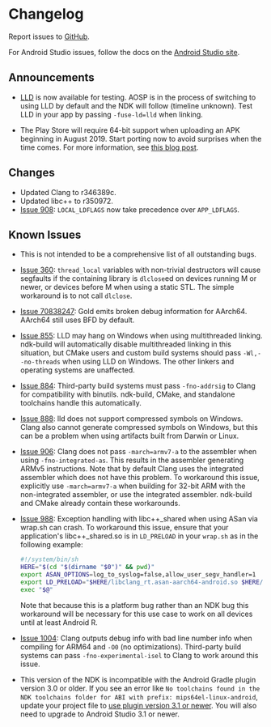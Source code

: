 # Changelog

Report issues to [GitHub].

For Android Studio issues, follow the docs on the [Android Studio site].

[GitHub]: https://github.com/android-ndk/ndk/issues
[Android Studio site]: http://tools.android.com/filing-bugs

## Announcements

 * [LLD](https://lld.llvm.org/) is now available for testing. AOSP is in the
   process of switching to using LLD by default and the NDK will follow
   (timeline unknown). Test LLD in your app by passing `-fuse-ld=lld` when
   linking.

 * The Play Store will require 64-bit support when uploading an APK beginning in
   August 2019. Start porting now to avoid surprises when the time comes. For
   more information, see [this blog post](https://android-developers.googleblog.com/2017/12/improving-app-security-and-performance.html).

## Changes

 * Updated Clang to r346389c.
 * Updated libc++ to r350972.
 * [Issue 908]: `LOCAL_LDFLAGS` now take precedence over `APP_LDFLAGS`.

[Issue 908]: https://github.com/android-ndk/ndk/issues/908

## Known Issues

 * This is not intended to be a comprehensive list of all outstanding bugs.
 * [Issue 360]: `thread_local` variables with non-trivial destructors will cause
   segfaults if the containing library is `dlclose`ed on devices running M or
   newer, or devices before M when using a static STL. The simple workaround is
   to not call `dlclose`.
 * [Issue 70838247]: Gold emits broken debug information for AArch64. AArch64
   still uses BFD by default.
 * [Issue 855]: LLD may hang on Windows when using multithreaded linking.
   ndk-build will automatically disable multithreaded linking in this situation,
   but CMake users and custom build systems should pass `-Wl,--no-threads` when
   using LLD on Windows. The other linkers and operating systems are unaffected.
 * [Issue 884]: Third-party build systems must pass `-fno-addrsig` to Clang for
   compatibility with binutils. ndk-build, CMake, and standalone toolchains
   handle this automatically.
 * [Issue 888]: lld does not support compressed symbols on Windows. Clang also
   cannot generate compressed symbols on Windows, but this can be a problem when
   using artifacts built from Darwin or Linux.
 * [Issue 906]: Clang does not pass `-march=armv7-a` to the assembler when using
   `-fno-integrated-as`. This results in the assembler generating ARMv5
   instructions. Note that by default Clang uses the integrated assembler which
   does not have this problem. To workaround this issue, explicitly use
   `-march=armv7-a` when building for 32-bit ARM with the non-integrated
   assembler, or use the integrated assembler. ndk-build and CMake already
   contain these workarounds.
 * [Issue 988]: Exception handling with libc++_shared when using ASan via
   wrap.sh can crash. To workaround this issue, ensure that your application's
   libc++_shared.so is in `LD_PRELOAD` in your `wrap.sh` as in the following
   example:

   ```bash
   #!/system/bin/sh
   HERE="$(cd "$(dirname "$0")" && pwd)"
   export ASAN_OPTIONS=log_to_syslog=false,allow_user_segv_handler=1
   export LD_PRELOAD="$HERE/libclang_rt.asan-aarch64-android.so $HERE/libc++_shared.so"
   exec "$@"
   ```

   Note that because this is a platform bug rather than an NDK bug this
   workaround will be necessary for this use case to work on all devices until
   at least Android R.
 * [Issue 1004]: Clang outputs debug info with bad line number info when
   compiling for ARM64 and `-O0` (no optimizations). Third-party build systems
   can pass `-fno-experimental-isel` to Clang to work around this issue.
 * This version of the NDK is incompatible with the Android Gradle plugin
   version 3.0 or older. If you see an error like
   `No toolchains found in the NDK toolchains folder for ABI with prefix: mips64el-linux-android`,
   update your project file to [use plugin version 3.1 or newer]. You will also
   need to upgrade to Android Studio 3.1 or newer.

[Issue 360]: https://github.com/android-ndk/ndk/issues/360
[Issue 70838247]: https://issuetracker.google.com/70838247
[Issue 855]: https://github.com/android-ndk/ndk/issues/855
[Issue 884]: https://github.com/android-ndk/ndk/issues/884
[Issue 888]: https://github.com/android-ndk/ndk/issues/888
[Issue 906]: https://github.com/android-ndk/ndk/issues/906
[Issue 988]: https://github.com/android-ndk/ndk/issues/988
[Issue 1004]: https://github.com/android-ndk/ndk/issues/1004
[use plugin version 3.1 or newer]: https://developer.android.com/studio/releases/gradle-plugin#updating-plugin
